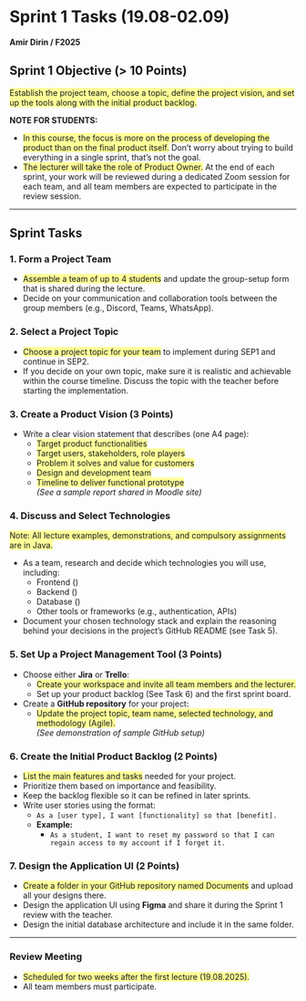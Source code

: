 # Sprint 1 Tasks (19.08-02.09)  
**Amir Dirin / F2025**  

## Sprint 1 Objective (> 10 Points)  
<span style="background-color: #ffff99;">Establish the project team, choose a topic, define the project vision, and set up the tools along with the initial product backlog.</span>  

**NOTE FOR STUDENTS:**  
- <span style="background-color: #ffff99;">In this course, the focus is more on the process of developing the product than on the final product itself.</span> Don’t worry about trying to build everything in a single sprint, that’s not the goal.  
- <span style="background-color: #ffff99;">The lecturer will take the role of Product Owner.</span> At the end of each sprint, your work will be reviewed during a dedicated Zoom session for each team, and all team members are expected to participate in the review session.  

---

## Sprint Tasks

### 1. Form a Project Team
- <span style="background-color: #ffff99;">Assemble a team of up to 4 students</span> and update the group-setup form that is shared during the lecture.  
- Decide on your communication and collaboration tools between the group members (e.g., Discord, Teams, WhatsApp).  

### 2. Select a Project Topic
- <span style="background-color: #ffff99;">Choose a project topic for your team</span> to implement during SEP1 and continue in SEP2.  
- If you decide on your own topic, make sure it is realistic and achievable within the course timeline. Discuss the topic with the teacher before starting the implementation.  

### 3. Create a Product Vision (3 Points)
- Write a clear vision statement that describes (one A4 page):  
  - <span style="background-color: #ffff99;">Target product functionalities</span>  
  - <span style="background-color: #ffff99;">Target users, stakeholders, role players</span>  
  - <span style="background-color: #ffff99;">Problem it solves and value for customers</span>  
  - <span style="background-color: #ffff99;">Design and development team</span>  
  - <span style="background-color: #ffff99;">Timeline to deliver functional prototype</span>  
*(See a sample report shared in Moodle site)*  

### 4. Discuss and Select Technologies
<span style="background-color: #ffff99;">Note: All lecture examples, demonstrations, and compulsory assignments are in Java.</span>  

- As a team, research and decide which technologies you will use, including:  
  - Frontend ()  
  - Backend ()  
  - Database ()  
  - Other tools or frameworks (e.g., authentication, APIs)  
- Document your chosen technology stack and explain the reasoning behind your decisions in the project’s GitHub README (see Task 5).  

### 5. Set Up a Project Management Tool (3 Points)
- Choose either **Jira** or **Trello**:  
  - <span style="background-color: #ffff99;">Create your workspace and invite all team members and the lecturer.</span>  
  - Set up your product backlog (See Task 6) and the first sprint board.  
- Create a **GitHub repository** for your project:  
  - <span style="background-color: #ffff99;">Update the project topic, team name, selected technology, and methodology (Agile).</span>  
  *(See demonstration of sample GitHub setup)*  

### 6. Create the Initial Product Backlog (2 Points)
- <span style="background-color: #ffff99;">List the main features and tasks</span> needed for your project.  
- Prioritize them based on importance and feasibility.  
- Keep the backlog flexible so it can be refined in later sprints.  
- Write user stories using the format:  
  - `As a [user type], I want [functionality] so that [benefit].`  
  - **Example:**  
    - `As a student, I want to reset my password so that I can regain access to my account if I forget it.`  

### 7. Design the Application UI (2 Points)
- <span style="background-color: #ffff99;">Create a folder in your GitHub repository named Documents</span> and upload all your designs there.  
- Design the application UI using **Figma** and share it during the Sprint 1 review with the teacher.  
- Design the initial database architecture and include it in the same folder.  

---

### Review Meeting
- <span style="background-color: #ffff99;">Scheduled for two weeks after the first lecture (19.08.2025).</span>  
- All team members must participate.
